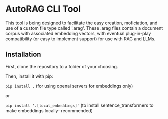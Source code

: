 # AutoRAG CLI Tool
This tool is being designed to facilitate the easy creation, moficiation, and use of a custom file type called '.arag'. These .arag files contain a document corpus with associated embedding vectors, with eventual plug-in-play compatibility (or easy to implement support) for use with RAG and LLMs.


## Installation

First, clone the repository to a folder of your choosing.

Then, install it with pip:

```pip install .``` (for using openai servers for embeddings only)

or 

```pip install '.[local_embeddings]'``` (to install sentence_transformers to make embeddings locally- recommended)
